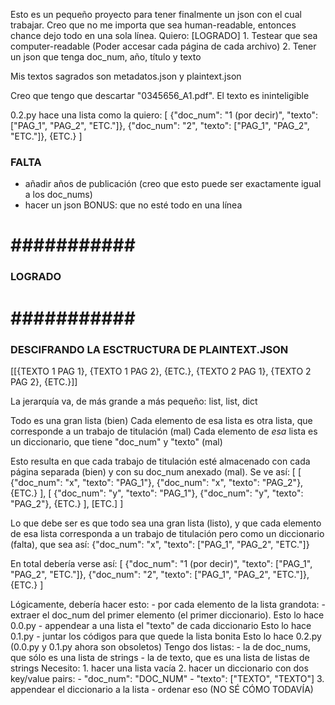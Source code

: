 Esto es un pequeño proyecto para tener finalmente un json con el cual trabajar.
Creo que no me importa que sea human-readable, entonces chance dejo todo en
una sola línea. Quiero:
    [LOGRADO] 1. Testear que sea computer-readable (Poder accesar cada página
    de cada archivo)
    2. Tener un json que tenga doc_num, año, título y texto

Mis textos sagrados son metadatos.json y plaintext.json

Creo que tengo que descartar "0345656_A1.pdf". El texto es ininteligible

0.2.py hace una lista como la quiero:
    [
        {"doc_num": "1 (por decir)",
        "texto": ["PAG_1", "PAG_2", "ETC."]},
        {"doc_num": "2",
        "texto": ["PAG_1", "PAG_2", "ETC."]},
        {ETC.}
    ]


### FALTA ###

- añadir años de publicación (creo que esto puede ser exactamente igual a los doc_nums)
- hacer un json
    BONUS: que no esté todo en una línea


# ########### #
### LOGRADO ###
# ########### #

### DESCIFRANDO LA ESCTRUCTURA DE PLAINTEXT.JSON ###

[[{TEXTO 1 PAG 1}, {TEXTO 1 PAG 2}, {ETC.}, 
{TEXTO 2 PAG 1}, {TEXTO 2 PAG 2}, {ETC.}]]


La jerarquía va, de más grande a más pequeño:
list,
    list,
        dict

Todo es una gran lista (bien)
Cada elemento de esa lista es otra lista, que corresponde a un trabajo de 
titulación (mal)
Cada elemento de _esa_ lista es un diccionario, que tiene "doc_num" y "texto"
(mal)

Esto resulta en que cada trabajo de titulación esté almacenado con cada página
separada (bien) y con su doc_num anexado (mal). Se ve así:
    [
        [
            {"doc_num": "x", "texto": "PAG_1"}, {"doc_num": "x", "texto": "PAG_2"},
            {ETC.}
        ],
        [
            {"doc_num": "y", "texto": "PAG_1"}, {"doc_num": "y", "texto": "PAG_2"},
            {ETC.}
        ],
        [ETC.]
    ]

Lo que debe ser es que todo sea una gran lista (listo), y que cada elemento de
esa lista corresponda a un trabajo de titulación pero como un diccionario
(falta), que sea así:
    {"doc_num": "x",
    "texto": ["PAG_1", "PAG_2", "ETC."]}

En total debería verse así:
    [
        {"doc_num": "1 (por decir)",
        "texto": ["PAG_1", "PAG_2", "ETC."]},
        {"doc_num": "2",
        "texto": ["PAG_1", "PAG_2", "ETC."]},
        {ETC.}
    ]

Lógicamente, debería hacer esto:
    - por cada elemento de la lista grandota:
        - extraer el doc_num del primer elemento (el primer diccionario). Esto lo hace 0.0.py
        - appendear a una lista el "texto" de cada diccionario            Esto lo hace 0.1.py
        - juntar los códigos para que quede la lista bonita               Esto lo hace 0.2.py (0.0.py y 0.1.py ahora son obsoletos)
            Tengo dos listas:
                - la de doc_nums, que sólo es una lista de strings
                - la de texto, que es una lista de listas de strings
            Necesito:
                1. hacer una lista vacía
                2. hacer un diccionario con dos key/value pairs:
                    - "doc_num": "DOC_NUM"
                    - "texto": ["TEXTO", "TEXTO"]
                3. appendear el diccionario a la lista
    - ordenar eso (NO SÉ CÓMO TODAVÍA)